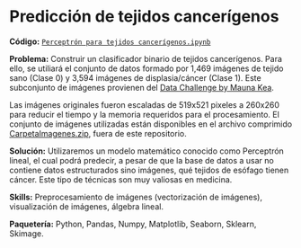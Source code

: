 # Predicción de tejidos cancerígenos

**Código:** [`Perceptrón para tejidos cancerígenos.ipynb`](https://github.com/ElAleph25/Projectos-del-Portafolio-/blob/main/Perceptr%C3%B3nLineal/Perceptro%CC%81n%20para%20tejidos%20canceri%CC%81genos.ipynb)

**Problema:** Construir un clasificador binario de tejidos cancerígenos. Para ello, se utiliará el conjunto de datos formado por 1,469 imágenes de tejido sano (Clase 0) y 3,594 imágenes de displasia/cáncer (Clase 1). Este subconjunto de imágenes provienen del [Data Challenge by Mauna Kea](https://challengedata.ens.fr/participants/challenges/11/).

Las imágenes originales fueron escaladas de 519x521 pixeles a 260x260 para reducir el tiempo y la memoria requeridos para el procesamiento. El conjunto de imágenes utilizadas están disponibles en el archivo comprimido [CarpetaImagenes.zip](https://drive.google.com/file/d/1Abi4hjl5djn8X75YCcMXL5htq7iqf7VY/view?usp=sharing), fuera de este repositorio.

**Solución:** Utilizaremos un modelo matemático conocido como Perceptrón lineal, el cual podrá predecir, a pesar de que la base de datos a usar no contiene datos estructurados sino imágenes, qué tejidos de esófago tienen cáncer. Este tipo de técnicas son muy valiosas en medicina.

**Skills:** Preprocesamiento de imágenes (vectorización de imágenes), visualización de imágenes, álgebra lineal. 

**Paquetería:** Python, Pandas, Numpy, Matplotlib, Seaborn, Sklearn, Skimage.



